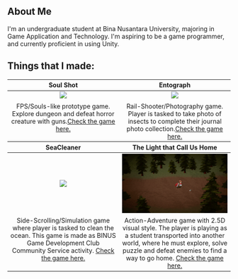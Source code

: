 ## About Me
I'm an undergraduate student at Bina Nusantara University, majoring in Game Application and Technology. I'm aspiring to be a game programmer, and currently proficient in using Unity.

## Things that I made:

<table style="text-align: center;">
  <thead>
    <tr>
      <th width="50%"><a>Soul Shot</a></th>
      <th width="50%"><a>Entograph</a></th>
    </tr>
  </thead>
  <tbody>
    <tr>
      <td>
        <a href = "https://github.com/christophermrcl/soul-shot"><img width="100%" src="https://github.com/christophermrcl/christophermrcl/blob/main/img/soulshot.gif"></a>
      </td>
      <td>
        <a href = "https://github.com/christophermrcl/entograph"><img width="100%" src="https://github.com/christophermrcl/christophermrcl/blob/main/img/entograph.gif"></a>
      </td>
    </tr>
    <tr>
      <td valign="text-top">FPS/Souls-like prototype game. Explore dungeon and defeat horror creature with guns.<a href="https://github.com/christophermrcl/soul-shot">Check the game here.</a></td></td>
      <td valign="text-top">Rail-Shooter/Photography game. Player is tasked to take photo of insects to complete their journal photo collection.<a href="https://github.com/christophermrcl/Entograph">Check the game here.</a></td>
    </tr>
  </tbody>
  <thead>
    <tr>
      <th width="50%"><a>SeaCleaner</a></th>
      <th width="50%"><a>The Light that Call Us Home</a></th>
    </tr>
  </thead>
  <tbody>
    <tr>
      <td>
        <a href = "https://github.com/triscakepuff/SeaCleaner"><img width="100%" src="https://github.com/christophermrcl/christophermrcl/blob/main/img/seacleaner.gif"></a>
      </td>
      <td>
        <a href = "https://github.com/christophermrcl/The-Light-that-Calls-Us-Home"><img width="100%" src="https://github.com/christophermrcl/christophermrcl/blob/main/img/swordofvilde.gif"></a>
      </td>
    </tr>
    <tr>
      <td valign="text-top">Side-Scrolling/Simulation game where player is tasked to clean the ocean. This game is made as BINUS Game Development Club Community Service activity. <a href="https://github.com/triscakepuff/SeaCleaner">Check the game here.</a></td>
      <td valign="text-top">Action-Adventure game with 2.5D visual style. The player is playing as a student transported into another world, where he must explore, solve puzzle and defeat enemies to find a way to go home. <a href="https://github.com/christophermrcl/the-light-that-call-us-home">Check the game here.</a></td>
    </tr>
  </tbody>
</table>
